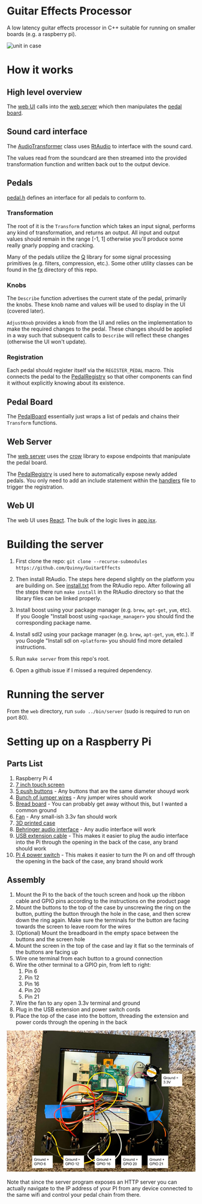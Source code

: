 # Guitar Effects Processor

A low latency guitar effects processor in C++ suitable for running on smaller
boards (e.g. a raspberry pi).

![unit in case](case/full.JPG)

# How it works

## High level overview

The [web UI](https://github.com/Quinny/GuitarEffects/tree/master/web/static)
calls into the [web server](https://github.com/Quinny/GuitarEffects/tree/master/web)
which then manipulates the [pedal board](https://github.com/Quinny/GuitarEffects/blob/master/web/pedal_board.h).

## Sound card interface

The [AudioTransformer](https://github.com/Quinny/GuitarEffects/blob/master/audio_transformer.h) class uses [RtAudio](http://www.music.mcgill.ca/~gary/rtaudio/index.html) to interface with the sound card.

The values read from the soundcard are then streamed into the provided
transformation function and written back out to the output device.

## Pedals

[pedal.h](https://github.com/Quinny/GuitarEffects/blob/master/pedal.h) defines
an interface for all pedals to conform to.

### Transformation

The root of it is the `Transform` function which takes an input signal, performs
any kind of transformation, and returns an output. All input and output values
should remain in the range [-1, 1] otherwise you'll produce some really gnarly
popping and cracking.

Many of the pedals utilize the [Q](https://github.com/cycfi/Q) library for some
signal processing primitives (e.g. filters, compression, etc.). Some other
utility classes can be found in the [fx](https://github.com/Quinny/GuitarEffects/tree/master/fx)
directory of this repo.

### Knobs

The `Describe` function advertises the current state of the pedal, primarily
the knobs. These knob name and values will be used to display in the UI
(covered later).

`AdjustKnob` provides a knob from the UI and relies on the implementation to
make the required changes to the pedal. These changes should be applied in a way
such that subsequent calls to `Describe` will reflect these changes (otherwise
the UI won't update).

### Registration

Each pedal should register itself via the `REGISTER_PEDAL` macro. This connects
the pedal to the [PedalRegistry](https://github.com/Quinny/GuitarEffects/blob/master/pedal_registry.h) so that other components can find it without explicitly knowing
about its existence.

## Pedal Board

The [PedalBoard](https://github.com/Quinny/GuitarEffects/blob/master/web/pedal_board.h)
essentially just wraps a list of pedals and chains their `Transform` functions.

## Web Server

The [web server](https://github.com/Quinny/GuitarEffects/blob/master/web/main.cpp)
uses the [crow](https://github.com/ipkn/crow) library to expose endpoints that
manipulate the pedal board.

The [PedalRegistry](https://github.com/Quinny/GuitarEffects/blob/master/pedal_registry.h)
is used here to automatically expose newly added pedals. You only need to add
an include statement within the [handlers](https://github.com/Quinny/GuitarEffects/blob/master/web/handlers.h) file to trigger the registration.

## Web UI

The web UI uses [React](https://reactjs.org). The bulk of the logic lives in
[app.jsx](https://github.com/Quinny/GuitarEffects/blob/master/web/static/app.jsx).

# Building the server

1. First clone the repo: `git clone --recurse-submodules https://github.com/Quinny/GuitarEffects`

1. Then install RtAudio. The steps here depend slightly on the platform you are
building on. See [install.txt](https://github.com/thestk/rtaudio/blob/master/install.txt) from the RtAudio repo. After following all the steps there run `make install` in the RtAudio directory so that the library files can be linked properly.

1. Install boost using your package manager (e.g. `brew`, `apt-get`, `yum`, etc).
If you Google "Install boost using `<package_manager>` you should find the
corresponding package name.

1. Install sdl2 using your package manager (e.g. `brew`, `apt-get`, `yum`, etc.).
If you Google "Install sdl on `<platform>` you should find more detailed
instructions.

1. Run `make server` from this repo's root.

1. Open a github issue if I missed a required dependency.

# Running the server

From the `web` directory, run `sudo ../bin/server` (sudo is required to run on
port 80).

# Setting up on a Raspberry Pi

## Parts List

1. Raspberry Pi 4
1. [7 inch touch screen](https://www.amazon.com/Raspberry-Pi-7-Touchscreen-Display/dp/B0153R2A9I/)
1. [5 push buttons](https://www.amazon.com/gp/product/B0751BHY99) - Any buttons that are the same diameter shouyd work
1. [Bunch of jumper wires](https://www.amazon.com/gp/product/B01EV70C78) - Any jumper wires should work
1. [Bread board](https://www.amazon.com/gp/product/B07PCJP9DY) - You can probably get away without this, but I wanted a common ground
1. [Fan](https://www.amazon.com/GeeekPi-Raspberry-30x30x7mm-Brushless-Retroflag/dp/B07C9C99RM) - Any small-ish 3.3v fan should work
1. [3D printed case](case/)
1. [Behringer audio interface](https://www.amazon.com/BEHRINGER-Audio-Interface-1-Channel-UM2/dp/B00EK1OTZC) - Any audio interface will work
1. [USB extension cable](https://www.amazon.com/gp/product/B06XXL2H6F) - This makes it easier to plug the audio interface into the Pi through the opening in the back of the case, any brand should work
1. [Pi 4 power switch](https://www.amazon.com/gp/product/B07WFVQ6K5) - This makes it easier to turn the Pi on and off through the opening in the back of the case, any brand should work

## Assembly

1. Mount the Pi to the back of the touch screen and hook up the ribbon cable and GPIO pins according to the instructions on the product page
1. Mount the buttons to the top of the case by unscrewing the ring on the button, putting the button through the hole in the case, and then screw down the ring again.
   Make sure the terminals for the button are facing towards the screen to leave room for the wires
1. (Optional) Mount the breadboard in the empty space between the buttons and the screen hole
1. Mount the screen in the top of the case and lay it flat so the terminals of the buttons are facing up
1. Wire one terminal from each button to a ground connection
1. Wire the other terminal to a GPIO pin, from left to right:
   1. Pin 6
   1. Pin 12
   1. Pin 16
   1. Pin 20
   1. Pin 21
1. Wire the fan to any open 3.3v terminal and ground
1. Plug in the USB extension and power switch cords
1. Place the top of the case into the bottom, threading the extension and power
   cords through the opening in the back

![](case/annotated_wiring.jpg)

Note that since the server program exposes an HTTP server you can actually
navigate to the IP address of your PI from any device connected to the same
wifi and control your pedal chain from there.
